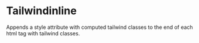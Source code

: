 # Tailwindinline
Appends a style attribute with computed tailwind classes to the end of each html tag with tailwind classes.